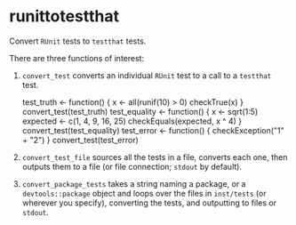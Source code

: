 runittotestthat
===============

Convert `RUnit` tests to `testthat` tests.

There are three functions of interest: 

1. `convert_test` converts an individual `RUnit` test to a call to a `testthat` 
test.

    test_truth <- function()
    {
      x <- all(runif(10) > 0)
      checkTrue(x)
    }
    convert_test(test_truth)
    test_equality <- function()
    {
      x <- sqrt(1:5)
      expected <- c(1, 4, 9, 16, 25)
      checkEquals(expected, x ^ 4)
    }
    convert_test(test_equality)
    test_error <- function()
    {
      checkException("1" + "2")
    }
    convert_test(test_error)


2. `convert_test_file` sources all the tests in a file, converts each one, then
outputs them to a file (or file connection; `stdout` by default).

3. `convert_package_tests` takes a string naming a package, or a 
`devtools::package` object and loops over the files in `inst/tests` (or
wherever you specify), converting the tests, and outputting to files or `stdout`.
